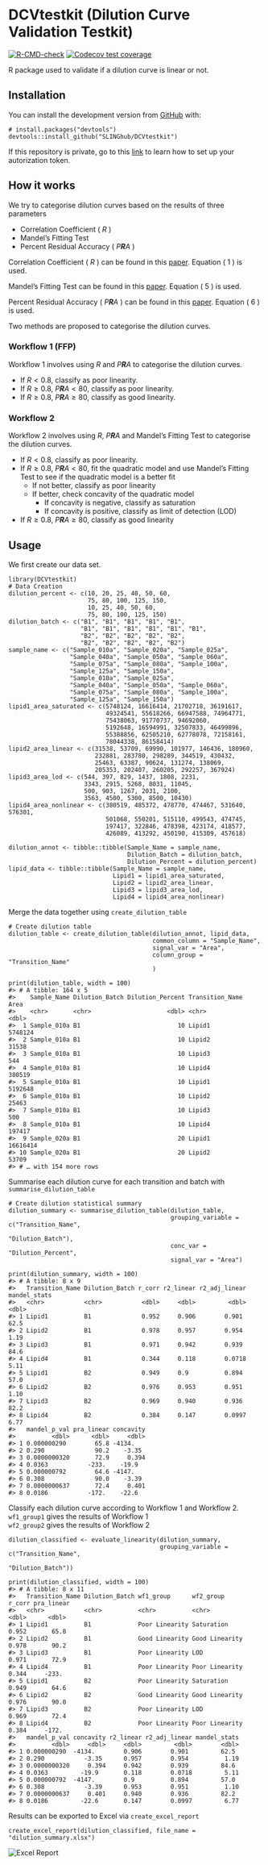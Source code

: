 <!-- README.md is generated from README.Rmd. Please edit that file -->

DCVtestkit (Dilution Curve Validation Testkit)
==============================================

<!-- badges: start -->

[![R-CMD-check](https://github.com/SLINGhub/DCVtestkit/workflows/R-CMD-check/badge.svg)](https://github.com/SLINGhub/DCVtestkit/actions)
[![Codecov test
coverage](https://codecov.io/gh/SLINGhub/DCVtestkit/branch/master/graph/badge.svg?token=RNlP8VlaL2)](https://codecov.io/gh/SLINGhub/DCVtestkit)
<!-- badges: end -->

R package used to validate if a dilution curve is linear or not.

Installation
------------

You can install the development version from
[GitHub](https://github.com/) with:

    # install.packages("devtools")
    devtools::install_github("SLINGhub/DCVtestkit")

If this repository is private, go to this
[link](https://maurolepore.netlify.app/2017/12/06/2017-12-06-best-prectice-for-installing-packages-from-private-repos/)
to learn how to set up your autorization token.

How it works
------------

We try to categorise dilution curves based on the results of three
parameters

-   Correlation Coefficient ( *R* )
-   Mandel’s Fitting Test  
-   Percent Residual Accuracy ( *P**R**A* )

Correlation Coefficient ( *R* ) can be found in this
[paper](https://link.springer.com/article/10.1007/s00769-002-0487-6).
Equation ( 1 ) is used.

Mandel’s Fitting Test can be found in this
[paper](https://pubs.rsc.org/en/content/articlelanding/2013/ay/c2ay26400e#!divAbstract).
Equation ( 5 ) is used.

Percent Residual Accuracy ( *P**R**A* ) can be found in this
[paper](https://www.sciencedirect.com/science/article/abs/pii/S0039914018307549).
Equation ( 6 ) is used.

Two methods are proposed to categorise the dilution curves.

### Workflow 1 (FFP)

Workflow 1 involves using *R* and *P**R**A* to categorise the dilution
curves.

-   If *R* &lt; 0.8, classify as poor linearity.  
-   If *R* ≥ 0.8, *P**R**A* &lt; 80, classify as poor linearity.  
-   If *R* ≥ 0.8, *P**R**A* ≥ 80, classify as good linearity.

### Workflow 2

Workflow 2 involves using *R*, *P**R**A* and Mandel’s Fitting Test to
categorise the dilution curves.

-   If *R* &lt; 0.8, classify as poor linearity.
-   If *R* ≥ 0.8, *P**R**A* &lt; 80, fit the quadratic model and use
    Mandel’s Fitting Test to see if the quadratic model is a better fit
    -   If not better, classify as poor linearity
    -   If better, check concavity of the quadratic model
        -   If concavity is negative, classify as saturation
        -   If concavity is positive, classify as limit of detection
            (LOD)
-   If *R* ≥ 0.8, *P**R**A* ≥ 80, classify as good linearity

Usage
-----

We first create our data set.

    library(DCVtestkit)
    # Data Creation
    dilution_percent <- c(10, 20, 25, 40, 50, 60,
                          75, 80, 100, 125, 150,
                          10, 25, 40, 50, 60,
                          75, 80, 100, 125, 150)
    dilution_batch <- c("B1", "B1", "B1", "B1", "B1",
                        "B1", "B1", "B1", "B1", "B1", "B1",
                        "B2", "B2", "B2", "B2", "B2",
                        "B2", "B2", "B2", "B2", "B2")
    sample_name <- c("Sample_010a", "Sample_020a", "Sample_025a",
                     "Sample_040a", "Sample_050a", "Sample_060a",
                     "Sample_075a", "Sample_080a", "Sample_100a",
                     "Sample_125a", "Sample_150a",
                     "Sample_010a", "Sample_025a",
                     "Sample_040a", "Sample_050a", "Sample_060a",
                     "Sample_075a", "Sample_080a", "Sample_100a",
                     "Sample_125a", "Sample_150a")
    lipid1_area_saturated <- c(5748124, 16616414, 21702718, 36191617,
                               49324541, 55618266, 66947588, 74964771,
                               75438063, 91770737, 94692060,
                               5192648, 16594991, 32507833, 46499896,
                               55388856, 62505210, 62778078, 72158161,
                               78044338, 86158414)
    lipid2_area_linear <- c(31538, 53709, 69990, 101977, 146436, 180960,
                            232881, 283780, 298289, 344519, 430432,
                            25463, 63387, 90624, 131274, 138069,
                            205353, 202407, 260205, 292257, 367924)
    lipid3_area_lod <- c(544, 397, 829, 1437, 1808, 2231,
                         3343, 2915, 5268, 8031, 11045,
                         500, 903, 1267, 2031, 2100,
                         3563, 4500, 5300, 8500, 10430)
    lipid4_area_nonlinear <- c(380519, 485372, 478770, 474467, 531640, 576301,
                               501068, 550201, 515110, 499543, 474745,
                               197417, 322846, 478398, 423174, 418577,
                               426089, 413292, 450190, 415309, 457618)

    dilution_annot <- tibble::tibble(Sample_Name = sample_name,
                                     Dilution_Batch = dilution_batch,
                                     Dilution_Percent = dilution_percent)
    lipid_data <- tibble::tibble(Sample_Name = sample_name,
                                 Lipid1 = lipid1_area_saturated,
                                 Lipid2 = lipid2_area_linear,
                                 Lipid3 = lipid3_area_lod,
                                 Lipid4 = lipid4_area_nonlinear)

Merge the data together using `create_dilution_table`

    # Create dilution table
    dilution_table <- create_dilution_table(dilution_annot, lipid_data,
                                            common_column = "Sample_Name",
                                            signal_var = "Area",
                                            column_group = "Transition_Name"
                                            )

    print(dilution_table, width = 100)
    #> # A tibble: 164 x 5
    #>    Sample_Name Dilution_Batch Dilution_Percent Transition_Name     Area
    #>    <chr>       <chr>                     <dbl> <chr>              <dbl>
    #>  1 Sample_010a B1                           10 Lipid1           5748124
    #>  2 Sample_010a B1                           10 Lipid2             31538
    #>  3 Sample_010a B1                           10 Lipid3               544
    #>  4 Sample_010a B1                           10 Lipid4            380519
    #>  5 Sample_010a B1                           10 Lipid1           5192648
    #>  6 Sample_010a B1                           10 Lipid2             25463
    #>  7 Sample_010a B1                           10 Lipid3               500
    #>  8 Sample_010a B1                           10 Lipid4            197417
    #>  9 Sample_020a B1                           20 Lipid1          16616414
    #> 10 Sample_020a B1                           20 Lipid2             53709
    #> # … with 154 more rows

Summarise each dilution curve for each transition and batch with
`summarise_dilution_table`

    # Create dilution statistical summary
    dilution_summary <- summarise_dilution_table(dilution_table,
                                                 grouping_variable = c("Transition_Name",
                                                                        "Dilution_Batch"),
                                                 conc_var = "Dilution_Percent",
                                                 signal_var = "Area")

    print(dilution_summary, width = 100)
    #> # A tibble: 8 x 9
    #>   Transition_Name Dilution_Batch r_corr r2_linear r2_adj_linear mandel_stats
    #>   <chr>           <chr>           <dbl>     <dbl>         <dbl>        <dbl>
    #> 1 Lipid1          B1              0.952     0.906        0.901         62.5 
    #> 2 Lipid2          B1              0.978     0.957        0.954          1.19
    #> 3 Lipid3          B1              0.971     0.942        0.939         84.6 
    #> 4 Lipid4          B1              0.344     0.118        0.0718         5.11
    #> 5 Lipid1          B2              0.949     0.9          0.894         57.0 
    #> 6 Lipid2          B2              0.976     0.953        0.951          1.10
    #> 7 Lipid3          B2              0.969     0.940        0.936         82.2 
    #> 8 Lipid4          B2              0.384     0.147        0.0997         6.77
    #>   mandel_p_val pra_linear concavity
    #>          <dbl>      <dbl>     <dbl>
    #> 1 0.000000290        65.8 -4134.   
    #> 2 0.290              90.2    -3.35 
    #> 3 0.0000000320       72.9     0.394
    #> 4 0.0363           -233.    -19.9  
    #> 5 0.000000792        64.6 -4147.   
    #> 6 0.308              90.0    -3.39 
    #> 7 0.0000000637       72.4     0.401
    #> 8 0.0186           -172.    -22.6

Classify each dilution curve according to Workflow 1 and Workflow 2.  
`wf1_group1` gives the results of Workflow 1  
`wf2_group2` gives the results of Workflow 2

    dilution_classified <- evaluate_linearity(dilution_summary,
                                              grouping_variable = c("Transition_Name",
                                                                    "Dilution_Batch"))

    print(dilution_classified, width = 100)
    #> # A tibble: 8 x 11
    #>   Transition_Name Dilution_Batch wf1_group      wf2_group      r_corr pra_linear
    #>   <chr>           <chr>          <chr>          <chr>           <dbl>      <dbl>
    #> 1 Lipid1          B1             Poor Linearity Saturation      0.952       65.8
    #> 2 Lipid2          B1             Good Linearity Good Linearity  0.978       90.2
    #> 3 Lipid3          B1             Poor Linearity LOD             0.971       72.9
    #> 4 Lipid4          B1             Poor Linearity Poor Linearity  0.344     -233. 
    #> 5 Lipid1          B2             Poor Linearity Saturation      0.949       64.6
    #> 6 Lipid2          B2             Good Linearity Good Linearity  0.976       90.0
    #> 7 Lipid3          B2             Poor Linearity LOD             0.969       72.4
    #> 8 Lipid4          B2             Poor Linearity Poor Linearity  0.384     -172. 
    #>   mandel_p_val concavity r2_linear r2_adj_linear mandel_stats
    #>          <dbl>     <dbl>     <dbl>         <dbl>        <dbl>
    #> 1 0.000000290  -4134.        0.906        0.901         62.5 
    #> 2 0.290           -3.35      0.957        0.954          1.19
    #> 3 0.0000000320     0.394     0.942        0.939         84.6 
    #> 4 0.0363         -19.9       0.118        0.0718         5.11
    #> 5 0.000000792  -4147.        0.9          0.894         57.0 
    #> 6 0.308           -3.39      0.953        0.951          1.10
    #> 7 0.0000000637     0.401     0.940        0.936         82.2 
    #> 8 0.0186         -22.6       0.147        0.0997         6.77

Results can be exported to Excel via `create_excel_report`

    create_excel_report(dilution_classified, file_name = "dilution_summary.xlsx")

![Excel Report](man/figures/README-ExcelResults.png)
